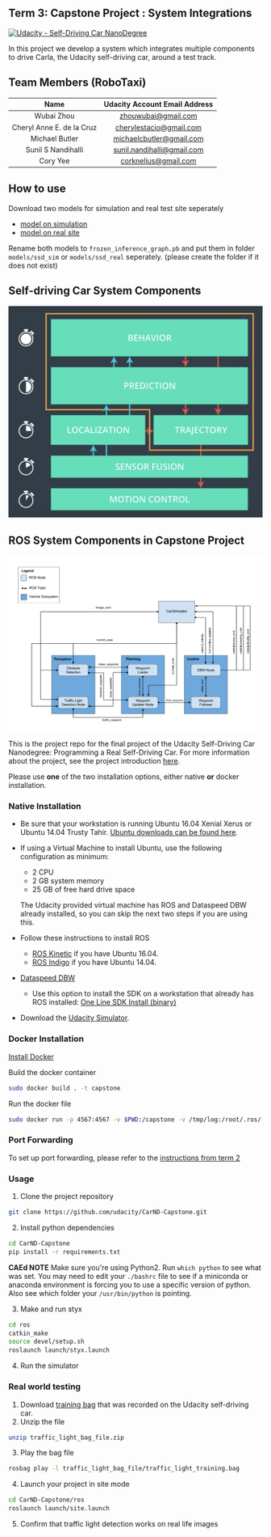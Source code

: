 ## Term 3: Capstone Project : System Integrations
[![Udacity - Self-Driving Car NanoDegree](https://s3.amazonaws.com/udacity-sdc/github/shield-carnd.svg)](http://www.udacity.com/drive)

In this project we develop a system which integrates multiple components to
drive Carla, the Udacity self-driving car, around a test track.

## Team Members (RoboTaxi)
|  Name                                   | Udacity Account Email Address     |
|:---------------------------------------:|:---------------------------------:|
| Wubai Zhou                              |   zhouwubai@gmail.com    		  |
| Cheryl Anne E. de la Cruz               |   cherylestacio@gmail.com         |
| Michael Butler                          |   michaelcbutler@gmail.com        |
| Sunil S Nandihalli                      |   sunil.nandihalli@gmail.com      |
| Cory Yee                                |   corknelius@gmail.com            |


## How to use

Download two models for simulation and real test site seperately
* [model on simulation](https://drive.google.com/file/d/1YP6C3o99hsf5OnrmUUOyfr1hCVe0Ki-v/view)
* [model on real site](https://drive.google.com/open?id=1qqaZhvvibPlvZVOzsUe3Ts3EWFrdYOqz)

Rename both models to `frozen_inference_graph.pb` and put them in folder `models/ssd_sim` or
`models/ssd_real` seperately. (please create the folder if it does not exist)

[//]: # (Image References)

[image1]: ./imgs/components.png "Self-driving Car System Components"
[image2]: ./imgs/ros_components.png "Carla's System Architecture"


## Self-driving Car System Components

![System Components][image1]

## ROS System Components in Capstone Project

![ROS Components][image2]



This is the project repo for the final project of the Udacity Self-Driving Car Nanodegree: Programming a Real Self-Driving Car. For more information about the project, see the project introduction [here](https://classroom.udacity.com/nanodegrees/nd013/parts/6047fe34-d93c-4f50-8336-b70ef10cb4b2/modules/e1a23b06-329a-4684-a717-ad476f0d8dff/lessons/462c933d-9f24-42d3-8bdc-a08a5fc866e4/concepts/5ab4b122-83e6-436d-850f-9f4d26627fd9).

Please use **one** of the two installation options, either native **or** docker installation.

### Native Installation

* Be sure that your workstation is running Ubuntu 16.04 Xenial Xerus or Ubuntu 14.04 Trusty Tahir. [Ubuntu downloads can be found here](https://www.ubuntu.com/download/desktop).
* If using a Virtual Machine to install Ubuntu, use the following configuration as minimum:
  * 2 CPU
  * 2 GB system memory
  * 25 GB of free hard drive space

  The Udacity provided virtual machine has ROS and Dataspeed DBW already installed, so you can skip the next two steps if you are using this.

* Follow these instructions to install ROS
  * [ROS Kinetic](http://wiki.ros.org/kinetic/Installation/Ubuntu) if you have Ubuntu 16.04.
  * [ROS Indigo](http://wiki.ros.org/indigo/Installation/Ubuntu) if you have Ubuntu 14.04.
* [Dataspeed DBW](https://bitbucket.org/DataspeedInc/dbw_mkz_ros)
  * Use this option to install the SDK on a workstation that already has ROS installed: [One Line SDK Install (binary)](https://bitbucket.org/DataspeedInc/dbw_mkz_ros/src/81e63fcc335d7b64139d7482017d6a97b405e250/ROS_SETUP.md?fileviewer=file-view-default)
* Download the [Udacity Simulator](https://github.com/udacity/CarND-Capstone/releases).

### Docker Installation
[Install Docker](https://docs.docker.com/engine/installation/)

Build the docker container
```bash
sudo docker build . -t capstone
```

Run the docker file
```bash
sudo docker run -p 4567:4567 -v $PWD:/capstone -v /tmp/log:/root/.ros/ --rm -it capstone
```

### Port Forwarding
To set up port forwarding, please refer to the [instructions from term 2](https://classroom.udacity.com/nanodegrees/nd013/parts/40f38239-66b6-46ec-ae68-03afd8a601c8/modules/0949fca6-b379-42af-a919-ee50aa304e6a/lessons/f758c44c-5e40-4e01-93b5-1a82aa4e044f/concepts/16cf4a78-4fc7-49e1-8621-3450ca938b77)

### Usage

1. Clone the project repository
```bash
git clone https://github.com/udacity/CarND-Capstone.git
```

2. Install python dependencies
```bash
cd CarND-Capstone
pip install -r requirements.txt
```
**CAEd NOTE** Make sure you're using Python2. Run `which python` to see what was set. You may need to edit your `./bashrc` file to see if a miniconda or anaconda environment is forcing you to use a specific version of python. Also see which folder your `/usr/bin/python` is pointing.


3. Make and run styx
```bash
cd ros
catkin_make
source devel/setup.sh
roslaunch launch/styx.launch
```
4. Run the simulator

### Real world testing
1. Download [training bag](https://s3-us-west-1.amazonaws.com/udacity-selfdrivingcar/traffic_light_bag_file.zip) that was recorded on the Udacity self-driving car.
2. Unzip the file
```bash
unzip traffic_light_bag_file.zip
```
3. Play the bag file
```bash
rosbag play -l traffic_light_bag_file/traffic_light_training.bag
```
4. Launch your project in site mode
```bash
cd CarND-Capstone/ros
roslaunch launch/site.launch
```
5. Confirm that traffic light detection works on real life images
